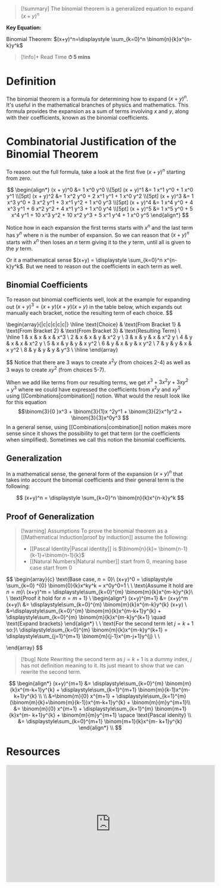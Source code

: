 
> [!summary]
The binomial theorem is a generalized equation to expand $(x+y)^n$
> 
**Key Equation:**
> 
Binomial Theorem:
$(x+y)^n=\displaystyle \sum_{k=0}^n \binom{n}{k}x^{n-k}y^k$

>[!info]+ Read Time
**⏱ 5 mins**

# Definition  
The binomial theorem is a formula for determining how to expand $(x+y)^n$. It's useful in the mathematical branches of physics and mathematics. This formula provides the expansion as a sum of terms involving $x$ and $y$, along with their coefficients, known as the binomial coefficients. 

# Combinatorial Justification of the Binomial Theorem
To reason out the full formula, take a look at the first five $(x+y)^n$ starting from zero.

$$
\begin{align*}
(x + y)^0 &= 1 x^0 y^0 \\[5pt]
(x + y)^1 &= 1 x^1 y^0 + 1 x^0 y^1 \\[5pt]
(x + y)^2 &= 1 x^2 y^0 + 2 x^1 y^1 + 1 x^0 y^2 \\[5pt]
(x + y)^3 &= 1 x^3 y^0 + 3 x^2 y^1 + 3 x^1 y^2 + 1 x^0 y^3 \\[5pt]
(x + y)^4 &= 1 x^4 y^0 + 4 x^3 y^1 + 6 x^2 y^2 + 4 x^1 y^3 + 1 x^0 y^4 \\[5pt]
(x + y)^5 &= 1 x^5 y^0 + 5 x^4 y^1 + 10 x^3 y^2 + 10 x^2 y^3 + 5 x^1 y^4 + 1 x^0 y^5
\end{align*}
$$

Notice how in each expansion the first terms starts with $x^n$ and the last term has $y^n$ where n is the number of expansion. So we can reason that $(x+y)^n$ starts with $x^n$ then loses an $n$ term giving it to the $y$ term, until all is given to the $y$ term. 

Or it a mathematical sense $(x+y) = \displaystyle \sum_{k=0}^n x^{n-k}y^k$.
But we need to reason out the coefficients in each term as well.

## Binomial Coefficients 
To reason out binomial coefficients well, look at the example for expanding out $(x+y)^3 = (x+y)(x+y)(x+y)$ in the table below, which expands out manually each bracket, notice the resulting term of each choice.
$$

\begin{array}{|c|c|c|c|c|}
\hline
\text{Choice} & \text{From Bracket 1} & \text{From Bracket 2} & \text{From Bracket 3} & \text{Resulting Term} \\
\hline
1 & x & x & x & x^3 \\
2 & x & x & y & x^2 y \\
3 & x & y & x & x^2 y \\
4 & y & x & x & x^2 y \\
5 & x & y & y & x y^2 \\
6 & y & x & y & x y^2 \\
7 & y & y & x & x y^2 \\
8 & y & y & y & y^3 \\
\hline
\end{array}

$$
Notice that there are 3 ways to create $x^2y$ (from choices 2-4) as well as 3 ways to create $xy^2$ (from choices 5-7). 

When we add like terms from our resulting terms, we get $x^3 +3x^2y + 3xy^2 +y^3$ where we could have expressed the coefficients from $x^2y$ and $xy^2$ using [[Combinations|combination]] notion. What would the result look like for this equation
$$\binom{3}{0 }x^3 + \binom{3}{1}x
^2y^1 + \binom{3}{2}x^1y^2 + \binom{3}{3}x^0y^3 
$$
In a general sense, using [[Combinations|combination]] notion makes more sense since it shows the possibility to get that term (or the coefficients when simplified). Sometimes we call this notion the binomial coefficients.

## Generalization  
In a mathematical sense, the general form of the expansion $(x+y)^n$ that takes into account the binomial coefficients and their general term is the following:

$$
(x+y)^n = \displaystyle \sum_{k=0}^n \binom{n}{k}x^{n-k}y^k 
$$

## Proof of Generalization 
> [!warning] Assumptions
To prove the binomial theorem as a [[Mathematical Induction|proof by induction]] assume the following:
> - [[Pascal Identity|Pascal identity]] is $\binom{n}{k}= \binom{n-1}{k-1}+\binom{n-1}{k}$
> - [[Natural Numbers|Natural number]] start from 0, meaning base case start from 0

$$
\begin{array}{c}
\text{Base case, $n=0$}\\
(x+y)^0 = \displaystyle \sum_{k=0} ^{0} \binom{0}{k}x^ky^k = x^0y^0=1 \\
\\
\text{Assume it hold are $n=m$}\\
(x+y)^m = \displaystyle\sum_{k=0}^{m} \binom{m}{k}x^{m-k}y^{k}\\
\\
\text{Proof it hold for $n=m+1$} \\
\begin{align*}
(x+y)^{m+1} &= (x+y)^m (x+y)\\
&= \displaystyle\sum_{k=0}^{m} \binom{m}{k}x^{m-k}y^{k} (x+y) \\
&=\displaystyle\sum_{k=0}^{m} \binom{m}{k}x^{m-k+1}y^{k} + \displaystyle\sum_{k=0}^{m} \binom{m}{k}x^{m-k}y^{k+1} \quad \text{Expand brackets}
\end{align*}
\\ \\
\text{For the second term let $j=k+1$ so:}\\
\displaystyle\sum_{k=0}^{m} \binom{m}{k}x^{m-k}y^{k+1} = \displaystyle\sum_{j=1}^{m+1} \binom{m}{j-1}x^{m-j+1}y^{j} \\ \\

\end{array}
$$
> [!bug] Note
Rewriting the second term as $j=k+1$ is a dummy index, $j$ has not definition meaning to it. Its just meant to show that we can rewrite the second term.

$$
\begin{align*}
(x+y)^{m+1} &=  \displaystyle\sum_{k=0}^{m} \binom{m}{k}x^{m-k+1}y^{k} + \displaystyle\sum_{k=1}^{m+1} \binom{m}{k-1}x^{m-k+1}y^{k}  \\
\\
&=\binom{m}{0} x^{m+1} + \displaystyle\sum_{k=1}^{m} (\binom{m}{k}+\binom{m}{k-1})x^{m-k+1}y^{k} + \binom{m}{m}y^{m+1}\\
&= \binom{m}{0} x^{m+1} + \displaystyle\sum_{k=1}^{m} \binom{m+1}{k}x^{m- k+1}y^{k} + \binom{m}{m}y^{m+1} \space \text{Pascal idenity} \\
&= \displaystyle\sum_{k=0}^{m+1} \binom{m+1}{k}x^{m- k+1}y^{k}
\end{align*}
\\
$$


# Resources 
<iframe width="560" height="315" src="https://www.youtube.com/embed/dxe6s3K_TGo?si=H6fkeTuomvj9ezq0" title="YouTube video player" frameborder="0" allow="accelerometer; autoplay; clipboard-write; encrypted-media; gyroscope; picture-in-picture; web-share" referrerpolicy="strict-origin-when-cross-origin" allowfullscreen></iframe>